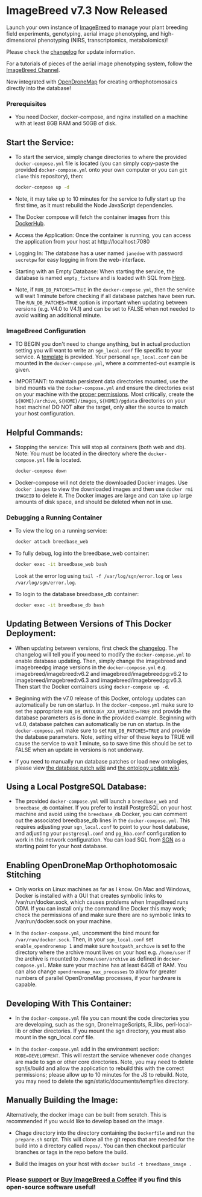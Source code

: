 # ImageBreed v7.3 Now Released

Launch your own instance of [ImageBreed](https://imagebreed.org) to manage your plant breeding field experiments, genotyping, aerial image phenotyping, and high-dimensional phenotyping (NIRS, transcriptomics, metabolomics)!

Please check the [changelog](https://github.com/nickmorales/imagebreed_dockerfile/wiki/Changelog) for update information.

For a tutorials of pieces of the aerial image phenotyping system, follow the [ImageBreed Channel](https://www.youtube.com/channel/UC1FYqz6kz9pE72sSHhG7ocQ).

Now integrated with [OpenDroneMap](https://www.opendronemap.org/odm/) for creating orthophotomosaics directly into the database!

### Prerequisites

- You need Docker, docker-compose, and nginx installed on a machine with at least 8GB RAM and 50GB of disk.

## Start the Service:

- To start the service, simply change directories to where the provided `docker-compose.yml` file is located (you can simply copy-paste the provided `docker-compose.yml` onto your own computer or you can `git clone` this repository), then:

    ```bash
    docker-compose up -d
    ```

- Note, it may take up to 10 minutes for the service to fully start up the first time, as it must rebuild the Node JavaScript dependencies.

- The Docker compose will fetch the container images from this [DockerHub](https://hub.docker.com/repository/docker/imagebreed/imagebreed).

- Access the Application: Once the container is running, you can access the application from your host at http://localhost:7080

- Logging In: The database has a user named `janedoe` with password `secretpw` for easy logging in from the web-interface.

- Starting with an Empty Database: When starting the service, the database is named `empty_fixture` and is loaded with SQL from [Here](https://github.com/nickmorales/imagebreed/blob/master/t/data/fixture/empty_fixture.sql).

- Note, if `RUN_DB_PATCHES=TRUE` in the `docker-compose.yml`, then the service will wait 1 minute before checking if all database patches have been run. The `RUN_DB_PATCHES=TRUE` option is important when updating between versions (e.g. V4.0 to V4.1) and can be set to FALSE when not needed to avoid waiting an additional minute.

### ImageBreed Configuration

- TO BEGIN you don't need to change anything, but in actual production setting you will want to write an `sgn_local.conf` file specific to your service. A [template](./development/sgn_local_docker.conf) is provided. Your personal `sgn_local.conf` can be mounted in the `docker-compose.yml`, where a commented-out example is given.

- IMPORTANT: to maintain persistent data directories mounted, use the bind mounts via the `docker-compose.yml` and ensure the directories exist on your machine with the [proper permissions](https://github.com/nickmorales/imagebreed_dockerfile/wiki/File-Permissions). Most critically, create the `${HOME}/archive`, `${HOME}/images`, `${HOME}/pgdata` directories on your host machine! DO NOT alter the target, only alter the source to match your host configuration.

## Helpful Commands:

- Stopping the service: This will stop all containers (both web and db). Note: You must be located in the directory where the `docker-compose.yml` file is located.

    ```bash
    docker-compose down
    ```

- Docker-compose will not delete the downloaded Docker images. Use `docker images` to view the downloaded images and then use `docker rmi IMAGEID` to delete it. The Docker images are large and can take up large amounts of disk space, and should be deleted when not in use.

### Debugging a Running Container

- To view the log on a running service:

    ```bash
    docker attach breedbase_web
    ```

- To fully debug, log into the breedbase_web container:

    ```bash
    docker exec -it breedbase_web bash
    ```

    Look at the error log using `tail -f /var/log/sgn/error.log` or `less /var/log/sgn/error.log`.

- To login to the database breedbase_db container:

    ```bash
    docker exec -it breedbase_db bash
    ```

## Updating Between Versions of This Docker Deployment:

- When updating between versions, first check the [changelog](https://github.com/nickmorales/imagebreed_dockerfile/wiki/Changelog). The changelog will tell you if you need to modify the `docker-compose.yml` to enable database updating. Then, simply change the imagebreed and imagebreedpg image versions in the `docker-compose.yml` e.g. imagebreed/imagebreed:v6.2 and imagebreed/imagebreedpg:v6.2 to imagebreed/imagebreed:v6.3 and imagebreed/imagebreedpg:v6.3. Then start the Docker containers using `docker-compose up -d`.

- Beginning with the v7.0 release of this Docker, ontology updates can automatically be run on startup. In the `docker-compose.yml` make sure to set the appropriate `RUN_DB_ONTOLOGY_XXX_UPDATES=TRUE` and provide the database parameters as is done in the provided example. Beginning with v4.0, database patches can automatically be run on startup. In the `docker-compose.yml` make sure to set `RUN_DB_PATCHES=TRUE` and provide the database parameters. Note, setting either of these keys to TRUE will cause the service to wait 1 minute, so to save time this should be set to FALSE when an update in versions is not underway.

- If you need to manually run database patches or load new ontologies, please view [the database patch wiki](https://github.com/nickmorales/imagebreed_dockerfile/wiki/Database-Patches) and [the ontology update wiki](https://github.com/nickmorales/imagebreed_dockerfile/wiki/Ontology-Updates).

## Using a Local PostgreSQL Database:

- The provided `docker-compose.yml` will launch a `breedbase_web` and `breedbase_db` container. If you prefer to install PostgreSQL on your host machine and avoid using the `breedbase_db` Docker, you can comment out the associated breedbase_db lines in the `docker-compose.yml`. This requires adjusting your `sgn_local.conf` to point to your host database, and adjusting your `postgresql.conf` and `pg_hba.conf` configuration to work in this network configuration. You can load SQL from [SGN](https://github.com/nickmorales/imagebreed/blob/master/t/data/fixture/empty_fixture.sql) as a starting point for your host database.

## Enabling OpenDroneMap Orthophotomosaic Stitching

- Only works on Linux machines as far as I know. On Mac and Windows, Docker is installed with a GUI that creates symbolic links to /var/run/docker.sock, which causes problems when ImageBreed runs ODM. If you can install only the command line Docker this may work; check the permissions of and make sure there are no symbolic links to /var/run/docker.sock on your machine.

- In the `docker-compose.yml`, uncomment the bind mount for `/var/run/docker.sock`. Then, in your `sgn_local.conf` set `enable_opendronemap 1` and make sure `hostpath_archive` is set to the directory where the archive mount lives on your host e.g. `/home/user` if the archive is mounted to `/home/user/archive` as defined in `docker-compose.yml`. Make sure your machine has at least 64GB of RAM. You can also change `opendronemap_max_processes` to allow for greater numbers of parallel OpenDroneMap processes, if your hardware is capable.

## Developing With This Container:

- In the `docker-compose.yml` file you can mount the code directories you are developing, such as the sgn, DroneImageScripts, R_libs, perl-local-lib or other directories. If you mount the sgn directory, you must also mount in the sgn_local.conf file.

- In the `docker-compose.yml` add in the environment section: `MODE=DEVELOPMENT`. This will restart the service whenever code changes are made to sgn or other core directories. Note, you may need to delete sgn/js/build and allow the application to rebuild this with the correct permissions; please allow up to 10 minutes for the JS to rebuild. Note, you may need to delete the sgn/static/documents/tempfiles directory.

## Manually Building the Image:

Alternatively, the docker image can be built from scratch. This is recommended if you would like to develop based on the image.

- Chage directory into the directory containing the `Dockerfile` and run the `prepare.sh` script. This will clone all the git repos that are needed for the build into a directory called `repos/`. You can then checkout particular branches or tags in the repo before the build.

- Build the images on your host with `docker build -t breedbase_image .`

### Please [support](https://patreon.com/nmorales) or [Buy ImageBreed a Coffee](https://www.buymeacoffee.com/imagebreed) if you find this open-source software useful!

